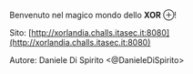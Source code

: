 Benvenuto nel magico mondo dello **XOR** ⊕!

Sito: [http://xorlandia.challs.itasec.it:8080](http://xorlandia.challs.itasec.it:8080)

Autore: Daniele Di Spirito <@DanieleDiSpirito>
